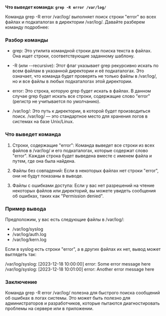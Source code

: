 **Что выведет команда: `grep -R error /var/log/`**

Команда grep -R error /var/log/ выполняет поиск строки "error" во всех файлах и подкаталогах в директории /var/log/. Давайте разберем команду подробнее:

### Разбор команды

- grep: Это утилита командной строки для поиска текста в файлах. Она ищет строки, соответствующие заданному шаблону.

- -R (или --recursive): Этот флаг указывает grep рекурсивно искать по всем файлам в указанной директории и её подкаталогах. Это означает, что команда будет проверять не только файлы в /var/log/, но и все файлы в любых подкаталогах этой директории.

- error: Это строка, которую grep будет искать в файлах. В данном случае grep будет искать все строки, содержащие слово "error" (регистр не учитывается по умолчанию).

- /var/log/: Это путь к директории, в которой будет производиться поиск. /var/log/ — это стандартное место для хранения логов в системах на базе Unix/Linux.

### Что выведет команда

1. Строки, содержащие "error": Команда выведет все строки из всех файлов в /var/log/ и его подкаталогах, которые содержат слово "error". Каждая строка будет выведена вместе с именем файла и путем, где она была найдена.

2. Файлы без совпадений: Если в некоторых файлах нет строки "error", они не будут показаны в выводе.

3. Файлы с ошибками доступа: Если у вас нет разрешений на чтение некоторых файлов или директорий, вы можете увидеть сообщения об ошибках, таких как "Permission denied".

### Пример вывода

Предположим, у вас есть следующие файлы в /var/log/:

- /var/log/syslog
- /var/log/auth.log
- /var/log/kern.log

Если в syslog есть строки "error", а в других файлах их нет, вывод может выглядеть так:

/var/log/syslog: [2023-12-18 10:00:00] error: Some error message here
/var/log/syslog: [2023-12-18 10:01:00] error: Another error message here


### Заключение

Команда grep -R error /var/log/ полезна для быстрого поиска сообщений об ошибках в логах системы. Это может быть полезно для администраторов и разработчиков, которые пытаются диагностировать проблемы на сервере или в приложении.